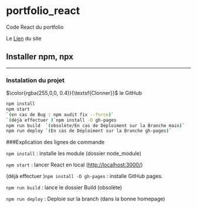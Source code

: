 # portfolio_react

Code React du portfolio

Le [Lien](https://Raykesh-Soneka.github.io/portfolio_react) du site

## Installer npm, npx


------------------------
### Instalation du projet
$\color{rgba(255,0,0, 0.4)}{\textsf{Clonner}}$ le GitHub

```bash
npm install
npm start
`(en cas de Bug : npm audit fix --force)`
`(déjà effectuer )`npm install -D gh-pages
npm run build  `(obsolète/En cas de Déploiment sur la Branche main)`
npm run deploy `(En cas de Déploiment sur la Branche gh-pages)`
```
###Explication des lignes de commande

`npm install` : installe les module (dossier node_module)

`npm start` : lancer React en local ([http://localhost:3000/](http://localhost:3000/))

(déjà effectuer )`npm install -D gh-pages` : installe GitHub pages.

`npm run build` : lance le dossier Build (obsolète)

`npm run deploy` : Deploie sur la branch (dans la bonne homepage)
